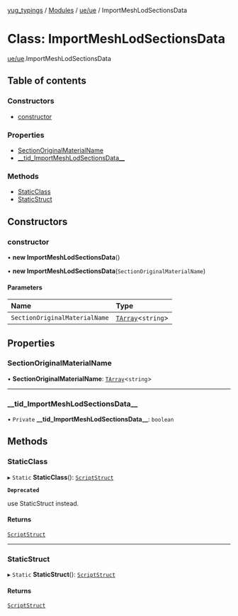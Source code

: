 [yug_typings](../README.md) / [Modules](../modules.md) / [ue/ue](../modules/ue_ue.md) / ImportMeshLodSectionsData

# Class: ImportMeshLodSectionsData

[ue/ue](../modules/ue_ue.md).ImportMeshLodSectionsData

## Table of contents

### Constructors

- [constructor](ue_ue.ImportMeshLodSectionsData.md#constructor)

### Properties

- [SectionOriginalMaterialName](ue_ue.ImportMeshLodSectionsData.md#sectionoriginalmaterialname)
- [\_\_tid\_ImportMeshLodSectionsData\_\_](ue_ue.ImportMeshLodSectionsData.md#__tid_importmeshlodsectionsdata__)

### Methods

- [StaticClass](ue_ue.ImportMeshLodSectionsData.md#staticclass)
- [StaticStruct](ue_ue.ImportMeshLodSectionsData.md#staticstruct)

## Constructors

### constructor

• **new ImportMeshLodSectionsData**()

• **new ImportMeshLodSectionsData**(`SectionOriginalMaterialName`)

#### Parameters

| Name | Type |
| :------ | :------ |
| `SectionOriginalMaterialName` | [`TArray`](../interfaces/ue_puerts.TArray.md)<`string`\> |

## Properties

### SectionOriginalMaterialName

• **SectionOriginalMaterialName**: [`TArray`](../interfaces/ue_puerts.TArray.md)<`string`\>

___

### \_\_tid\_ImportMeshLodSectionsData\_\_

• `Private` **\_\_tid\_ImportMeshLodSectionsData\_\_**: `boolean`

## Methods

### StaticClass

▸ `Static` **StaticClass**(): [`ScriptStruct`](ue_ue.ScriptStruct.md)

**`Deprecated`**

use StaticStruct instead.

#### Returns

[`ScriptStruct`](ue_ue.ScriptStruct.md)

___

### StaticStruct

▸ `Static` **StaticStruct**(): [`ScriptStruct`](ue_ue.ScriptStruct.md)

#### Returns

[`ScriptStruct`](ue_ue.ScriptStruct.md)
